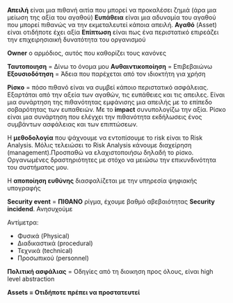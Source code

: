 **Απειλή** είναι μια πιθανή αιτία που μπορεί να προκαλέσει ζημιά (άρα μια μείωση της αξία του αγαθού)
**Ευπάθεια** είναι μια αδυναμία του αγαθού που μπορεί πιθανώς να την εκμεταλευτεί κάποια απειλή.
**Αγαθό** (Asset) είναι οτιδήποτε έχει αξία
**Επίπτωση** είναι πως ένα περιστατικό επιρεάζει την επιχειρησιαική δυνατότητα του οργανισμού

**Owner** ο αρμόδιος, αυτός που καθορίζει τους κανόνες

**Ταυτοποιηση** = Δίνω το όνομα μου
**Αυθαιντικοποίηση** = Επιβεβαιώνω
**Εξουσιοδότηση** = Άδεια που παρέχεται από τον ιδιοκτήτη για χρήση

**Ρίσκο** = πόσο πιθανό είναι να συμβεί κάποιο περιστατικό ασφάλειας. Εξαρτάται από την αξεία των αγαθών, τις ευπάθειες και τις απειλες. Είναι μια συνάρτηση της πιθανότητας εμφάνισης μια απειλής με το επίπεδο σοβαρότητας των ευπαθειών.
Με το **impact** συνυπολογίζω την αξία.
Ρίσκο είναι μια συνάρτηση που ελέγχει την πιθανότητα εκδήλωσεις ένος συμβάντων ασφάλειας και των επιπτώσεων.

Η **μεθοδολογία** που ψάχνουμε να εντοπίσουμε το risk είναι το Risk Analysis.
Μόλις τελειώσει το Risk Analysis κάνουμε διαχείρηση (management).Προσπαθώ να ελαχιστοποιήσω δηλαδή το ρίσκο. Οργανωμένες δραστηριότητες με στόχο να μειώσω την επικυνδινότητα του συστήματος μου.

Η **αποποίηση ευθύνης** διασφαλίζεται με την υπηρεσία ψηφιακής υπογραφής

**Security event** = **ΠΙΘΑΝΟ** ρίγμα, έχουμε βαθμό αβεβαιότητας
**Security incidend**. Ανησυχούμε


Αντίμετρα:
- Φυσικά (Physical)
- Διαδικαστικά (procedural)
- Τεχνικά (technical)
- Προσωπικού (personnel)

**Πολιτική ασφάλιας** = Οδηγίες από τη διοικηση προς όλους, είναι high level abstraction

**Assets = Οτιδήποτε πρέπει να προστατευτεί**